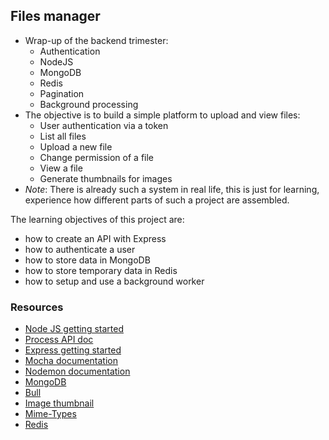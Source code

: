 ## Files manager
- Wrap-up of the backend trimester:
    - Authentication
    - NodeJS
    - MongoDB
    - Redis
    - Pagination
    - Background processing
- The objective is to build a simple platform to upload and view files:
    - User authentication via a token
    - List all files
    - Upload a new file
    - Change permission of a file
    - View a file
    - Generate thumbnails for images
- *Note*: There is already such a system in real life, this is just for learning, experience how different parts of such a project are assembled.

The learning objectives of this project are:
- how to create an API with Express
- how to authenticate a user
- how to store data in MongoDB
- how to store temporary data in Redis
- how to setup and use a background worker

### Resources
- [Node JS getting started](https://nodejs.org/en/docs/guides/getting-started-guide)
- [Process API doc](https://node.readthedocs.io/en/latest/api/process/)
- [Express getting started](https://expressjs.com/en/starter/installing.html)
- [Mocha documentation](https://mochajs.org/)
- [Nodemon documentation](https://github.com/remy/nodemon#nodemon)
- [MongoDB](https://github.com/mongodb/node-mongodb-native)
- [Bull](https://github.com/Optim)
- [Image thumbnail](https://www.npmjs.com/package/image-thumbnail)
- [Mime-Types](https://www.npmjs.com/package/mime-types)
- [Redis](https://github.com/redis/node-redis)
